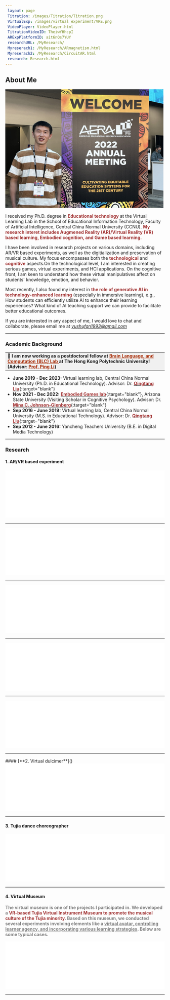 ```yaml
---
 layout: page
 Titration: /images/Titration/Titration.png
 VirtualExp: /images/virtual experiment/VRE.png
 VideoPlayer: VideoPlayer.html
 TitrationVideoID: TheiwYHhcpI
 ARExpPlatformID: ait6nQs7YUY  
 researchURL: /MyResearch/
 Myreserach1: /MyResearch/ARmagnetism.html
 Myreserach2: /MyResearch/CircuitAR.html
 research: Research.html
---
```



## About Me
<img src="/images/ShufanAERA.jpg" class="floatpic" width="500" height="375" >

I received my Ph.D. degree in **<font color="#A13232">Educational technology</font>** at the Virtual Learning Lab in the School of Educational Information Technology, Faculty of Artificial Intelligence, Central China Normal University (CCNU). **<font color="#A13232">My research interet includes Augmened Reality (AR)/Virtual Reality (VR) based learning, Embodied cognition, and Game based learning.</font>** 

I have been involved in research projects on various domains, including AR/VR based experiments, as well as the digitialization and preservation of musical culture. My focus encompasses both the **<font color="#A13232">technological</font>** and **<font color="#A13232">cognitive</font>** aspects.On the technological level, I am interested in creating serious games, virtual experiments, and HCI applications. On the cognitive front, I am keen to understand how these virtual manipulatives affect on students' knowledge, emotion, and behavior.

Most recently, I also found my interest in **<font color="#A13232">the role of generative AI in technology-enhanced learning</font>** (especially in immersive learning), e.g., How students can efficiently utilize AI to enhance their learning experiences? What kind of AI teaching support we can provide to facilitate better educational outcomes.

If you are interested in any aspect of me, I would love to chat and collaborate, please email me at  *[yushufan1993@gmail.com](mailto:yushufan1993@gmail.com)*
<br>

---
### Academic Background

<table><tr><td bgcolor=	'#F0F0F0'><b>📣 <font color="">I am now working as a postdoctoral fellow at <a href="https://blclab.org/" target="_blank" style="color:#a62800;">Brain Language, and Computation (BLC) Lab </a> at The Hong Kong Polytechnic University! (Advisor: <a href="https://blclab.org/ourlab/ping-li/" target="_blank" style="color:#a62800;">Prof. Ping Li</a>)</font></b></td></tr></table>





- **June 2019 - Dec 2023:** Virtual learning lab, Central China Normal University (Ph.D. in Educational Technology). Advisor: Dr. [**<font color="#A13232">Qingtang Liu</font>**](http://faculty.ccnu.edu.cn/2006982951){:target="blank"}
- **Nov 2021 - Dec 2022:** [**<font color="#A13232">Embodied Games lab</font>**](https://www.embodied-games.com/games/natural-selection-catch-a-mimic/){:target="blank"}, Arizona State University (Visiting Scholar in Cognitive Psychology). Advisor: Dr. [**<font color="#A13232">Mina C. Johnson-Glenberg</font>**](https://search.asu.edu/profile/1154172){:target="blank"}
- **Sep 2016 - June 2019:** Virtual learning lab, Central China Normal University (M.S. in Educational Technology). Advisor: Dr. [**<font color="#A13232">Qingtang Liu</font>**](http://faculty.ccnu.edu.cn/2006982951){:target="blank"}
- **Sep 2012 - June 2016:** Yancheng Teachers University (B.E. in Digital Media Technology)

   
---
### Research
#### **1. AR/VR based experiment**

<iframe  src="/MyResearch/CircuitAR.html" class="auto-resize-iframe" width="100%" frameborder="0" scrolling="no" > </iframe>
<hr class="hr-wavy"> 
<iframe  src="/MyResearch/ARmagnetism.html" class="auto-resize-iframe" width="100%" frameborder="0" scrolling="no"> </iframe>
<hr class="hr-wavy"> 
<iframe  src="/MyResearch/Titration.html" class="auto-resize-iframe" width="100%" frameborder="0" scrolling="no"> </iframe>
<hr class="hr-wavy"> 
<iframe  src="/MyResearch/DopplerAR.html" class="auto-resize-iframe" width="100%" frameborder="0" scrolling="no"> </iframe>
<hr class="hr-wavy"> 
<iframe  src="/MyResearch/ARAtom.html" class="auto-resize-iframe" width="100%" frameborder="0" scrolling="no"> </iframe>
<hr class="hr-wavy"> 
#### [**2. Virtual dulcimer**]()
<iframe  src="/MyResearch/Dulcimer.html" class="auto-resize-iframe" width="100%" frameborder="0" scrolling="no"> </iframe>
<hr class="hr-wavy"> 

#### **3. Tujia dance choreographer**
<iframe  src="/MyResearch/DanceTeaching.html" class="auto-resize-iframe" width="100%" frameborder="0" scrolling="no"> </iframe>
<hr class="hr-wavy"> 

#### **4. Virtual Museum**
**<font color=grey>The virtual museum is one of the projects I participated in. We developed a <font color="#A13232">VR-based Tujia Virtual Instrument Museum to promote the musical culture of the Tujia minority</font>. Based on this museum, we conducted several experiments involving elements like a <u>virtual avatar, controlling learner agency, and incorporating various learning strategies</u>. Below are some typical cases.</font>**

<iframe  src="/MyResearch/VirtualMuseum.html" class="auto-resize-iframe" width="100%" frameborder="0" scrolling="no"> </iframe>
<hr class="hr-wavy"> 